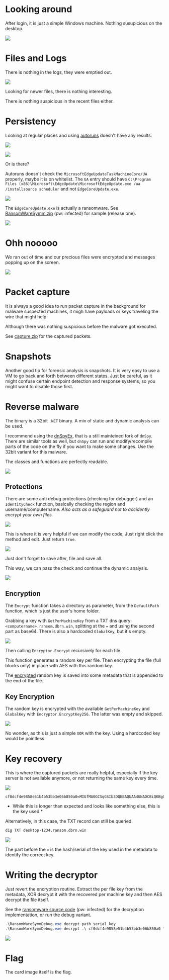 # Looking around
After login, it is just a simple Windows machine. Nothing susupicious on the desktop.

![](screenshots/1.png)

# Files and Logs

There is nothing in the logs, they were emptied out.

![](screenshots/2.png)

Looking for newer files, there is nothing interesting.

There is nothing suspicious in the recent files either.

# Persistency

Looking at regular places and using [autoruns](https://learn.microsoft.com/hu-hu/sysinternals/downloads/autoruns) doesn't have any results.

![](screenshots/3.png)

![](screenshots/4.png)

Or is there?

Autoruns doesn't check the `MicrosoftEdgeUpdateTaskMachineCore/UA` properly, maybe it is on whitelist. The `UA` entry should have `C:\Program Files (x86)\Microsoft\EdgeUpdate\MicrosoftEdgeUpdate.exe /ua /installsource scheduler` and not `EdgeCoreUpdate.exe`.

![](screenshots/5.png)

The `EdgeCoreUpdate.exe` is actually a ransomware. See [RansomWareSymm.zip](workdir/RansomWareSymm.zip) (pw: infected) for sample (release one).

![](screenshots/7.png)

# Ohh nooooo

We ran out of time and our precious files were encrypted and messages popping up on the screen.

![](screenshots/6.png)

# Packet capture

It is always a good idea to run packet capture in the background for malware suspected machines, it migh have payloads or keys traveling the wire that might help.

Although there was nothing suspicious before the malware got executed.

See [capture.zip](workdir/capture.zip) for the captured packets.

# Snapshots

Another good tip for forensic analysis is snapshots. It is very easy to use a VM to go back and forth between different states. Just be careful, as it might confuse certain endpoint detection and response systems, so you might want to disable those first.

# Reverse malware

The binary is a 32bit `.NET` binary. A mix of static and dynamic analysis can be used.

I recommend using the [dnSpyEx](https://github.com/dnSpyEx/dnSpy/), that is a still mainteined fork of `dnSpy`. There are similar tools as well, but `dnSpy` can run and modify/recompile parts of the code on the fly if you want to make some changes. Use the 32bit variant for this malware.

The classes and functions are perfectly readable.

![](screenshots/8.png)

## Protections

There are some anti debug protections (checking for debugger) and an `IdentityCheck` function, basically checking the region and username/computername. *Also acts as a safeguard not to accidently encrypt your own files.*

![](screenshots/9.png)

This is where it is very helpful if we can modify the code, Just right click the method and edit. Just return `true`.

![](screenshots/10.png)

Just don't forget to save after, file and save all.

This way, we can pass the check and continue the dynamic analysis.

![](screenshots/11.png)

## Encryption

The `Encrypt` function takes a directory as parameter, from the `DefaultPath` function, which is just the user's home folder. 

Grabbing a key with `GetPerMachineKey` from a TXT dns query: `<computername>.ransom.dbrn.win`, splitting at the `=` and using the second part as base64. There is also a hardcoded `GlobalKey`, but it's empty.

![](screenshots/12.png)

Then calling `Encryptor.Encrypt` recursively for each file. 

This function generates a random key per file. Then encrypting the file (full blocks only) in place with AES with this random key. 

The [encrypted](#key-encryption) random key is saved into some metadata that is appended to the end of the file.

## Key Encryption
The random key is encrypted with the available `GetPerMachineKey` and `GlobalKey` with `Encryptor.EncryptKey256`. The latter was empty and skipped.

![](screenshots/13.png)

No wonder, as this is just a simple `XOR` with the key. Using a hardcoded key would be pointless.

# Key recovery

This is where the captured packets are really helpful, especially if the key server is not available anymore, or not returning the same key every time.

![](screenshots/14.png)

```
cf0dcf4e9858e51b4b53bb3e06b850a0=MIGfMA0GCSqGSIb3DQEBAQUAA4GNADCBiQKBgQCSRYvL8mVcXTOWbosIbZuVyVvKlu1M3kgR1+pZzchnAR2OLaK3WP+f3Uik5fKPpPXNeTm9M1K491F0teG3HJVHCJd+/F+JGlcjB9hly+WZZgKGswECkkw69UP0GdaC3JIbksEmtn2pD/K7oF9sIQjX4clXhXd53sTJeP8G1wOpGwIDAQAB
```

* While this is longer than expected and looks like something else, this is the key used.*

Alternatively, in this case, the TXT record can still be queried. 

```bash
dig TXT desktop-1234.ransom.dbrn.win
```

![](screenshots/15.png)

The part before the `=` is the hash/serial of the key used in the metadata to identify the correct key.

# Writing the decryptor

Just revert the encryption routine. Extract the per file key from the metadata, XOR decrypt it with the recovered per machine key and then AES decrypt the file itself.

See the [ransomware source code](../src/src.zip) (pw: infected) for the decryption implementation, or run the debug variant.

```powershell
.\RansomWareSymmDebug.exe decrypt path serial key
.\RansomWareSymmDebug.exe decrypt .\ cf0dcf4e9858e51b4b53bb3e06b850a0 "MIGfMA0GCSqGSIb3DQEBAQUAA4GNADCBiQKBgQCSRYvL8mVcXTOWbosIbZuVyVvKlu1M3kgR1+pZzchnAR2OLaK3WP+f3Uik5fKPpPXNeTm9M1K491F0teG3HJVHCJd+/F+JGlcjB9hly+WZZgKGswECkkw69UP0GdaC3JIbksEmtn2pD/K7oF9sIQjX4clXhXd53sTJeP8G1wOpGwIDAQAB"
```

![](screenshots/16.png)

# Flag
The card image itself is the flag.





